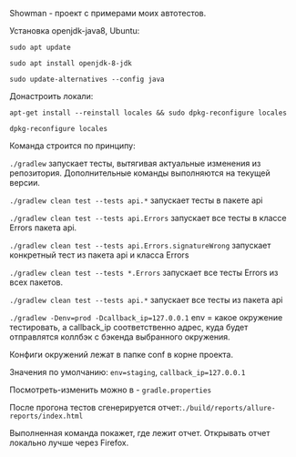 Showman - проект с примерами моих автотестов.  

Установка openjdk-java8, Ubuntu:

`sudo apt update`

`sudo apt install openjdk-8-jdk`

`sudo update-alternatives --config java`

Донастроить локали:

`apt-get install --reinstall locales && sudo dpkg-reconfigure locales`

`dpkg-reconfigure locales`

Команда строится по принципу: 

`./gradlew` запускает тесты, вытягивая актуальные изменения из репозитория. Дополнительные команды выполняются на текущей версии.

`./gradlew clean test --tests api.*` запускает тесты в пакете api

`./gradlew clean test --tests api.Errors` запускает все тесты в классе Errors пакета api.

`./gradlew clean test --tests api.Errors.signatureWrong` запускает конкретный тест из пакета api и класса Errors

`./gradlew clean test --tests *.Errors` запускает все тесты Errors из всех пакетов.

`./gradlew clean test --tests api.*` запускает все тесты из пакета api

`./gradlew -Denv=prod -Dcallback_ip=127.0.0.1` env = какое окружение тестировать, 
а callback_ip соответственно адрес, куда будет отправлятся коллбэк с бэкенда выбранного окружения.  

Конфиги окружений лежат в папке conf в корне проекта. 

Значения по умолчанию: `env=staging`, `callback_ip=127.0.0.1` 

Посмотреть-изменить можно в - `gradle.properties`

После прогона тестов сгенерируется отчет:`./build/reports/allure-reports/index.html`

Выполненная команда покажет, где лежит отчет. 
Открывать отчет локально лучше через Firefox. 
